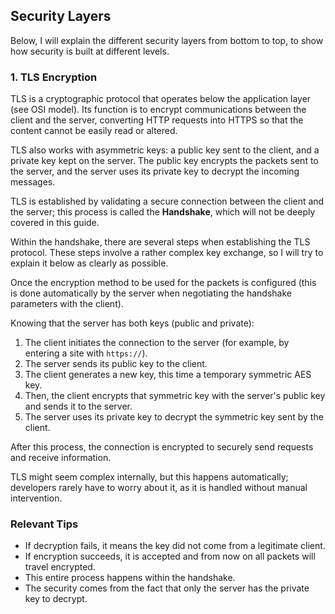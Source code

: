 ## Security Layers

Below, I will explain the different security layers from bottom to top, to show how security is built at different levels.

### 1. TLS Encryption

TLS is a cryptographic protocol that operates below the application layer (see OSI model). Its function is to encrypt communications between the client and the server, converting HTTP requests into HTTPS so that the content cannot be easily read or altered.

TLS also works with asymmetric keys: a public key sent to the client, and a private key kept on the server. The public key encrypts the packets sent to the server, and the server uses its private key to decrypt the incoming messages.

TLS is established by validating a secure connection between the client and the server; this process is called the **Handshake**, which will not be deeply covered in this guide.

Within the handshake, there are several steps when establishing the TLS protocol. These steps involve a rather complex key exchange, so I will try to explain it below as clearly as possible.

Once the encryption method to be used for the packets is configured (this is done automatically by the server when negotiating the handshake parameters with the client).

Knowing that the server has both keys (public and private):

1. The client initiates the connection to the server (for example, by entering a site with `https://`).  
2. The server sends its public key to the client.  
3. The client generates a new key, this time a temporary symmetric AES key.  
4. Then, the client encrypts that symmetric key with the server's public key and sends it to the server.  
5. The server uses its private key to decrypt the symmetric key sent by the client.

After this process, the connection is encrypted to securely send requests and receive information.

TLS might seem complex internally, but this happens automatically; developers rarely have to worry about it, as it is handled without manual intervention.

### Relevant Tips

- If decryption fails, it means the key did not come from a legitimate client.  
- If encryption succeeds, it is accepted and from now on all packets will travel encrypted.  
- This entire process happens within the handshake.  
- The security comes from the fact that only the server has the private key to decrypt.
